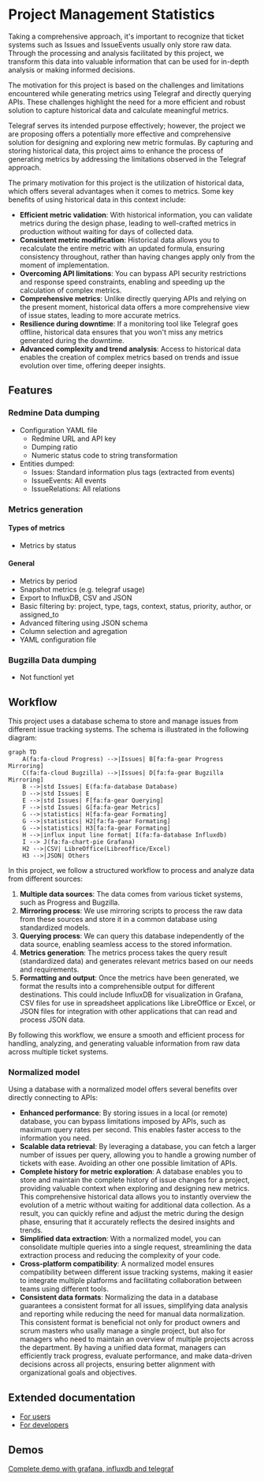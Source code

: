 # Project Management Statistics

Taking a comprehensive approach, it's important to recognize that ticket systems such as Issues and IssueEvents usually only store raw data.
Through the processing and analysis facilitated by this project, we transform this data into valuable information 
that can be used for in-depth analysis or making informed decisions.

The motivation for this project is based on the challenges and limitations encountered while generating metrics using Telegraf and directly querying APIs.
These challenges highlight the need for a more efficient and robust solution to capture historical data and calculate meaningful metrics.

Telegraf serves its intended purpose effectively; however, the project we are proposing offers a potentially more effective and comprehensive solution 
for designing and exploring new metric formulas. By capturing and storing historical data, this project aims to enhance the process of generating metrics 
by addressing the limitations observed in the Telegraf approach.

The primary motivation for this project is the utilization of historical data, which offers several advantages when it comes to metrics.
Some key benefits of using historical data in this context include:

- **Efficient metric validation**: With historical information, you can validate metrics during the design phase,
leading to well-crafted metrics in production without waiting for days of collected data.
- **Consistent metric modification**: Historical data allows you to recalculate the entire metric with an updated formula, ensuring consistency throughout,
rather than having changes apply only from the moment of implementation.
- **Overcoming API limitations**: You can bypass API security restrictions and response speed constraints, enabling and speeding up the calculation of complex metrics.
- **Comprehensive metrics**: Unlike directly querying APIs and relying on the present moment, historical data offers a more comprehensive view of issue states, leading to more accurate metrics.
- **Resilience during downtime**: If a monitoring tool like Telegraf goes offline, historical data ensures that you won't miss any metrics generated during the downtime.
- **Advanced complexity and trend analysis**: Access to historical data enables the creation of complex metrics based on trends and issue evolution over time, offering deeper insights.

## Features

### Redmine Data dumping
- Configuration YAML file
  - Redmine URL and API key
  - Dumping ratio
  - Numeric status code to string transformation
- Entities dumped:
  - Issues: Standard information plus tags (extracted from events)
  - IssueEvents: All events
  - IssueRelations: All relations

### Metrics generation

#### Types of metrics
- Metrics by status

#### General
- Metrics by period
- Snapshot metrics (e.g. telegraf usage)
- Export to InfluxDB, CSV and JSON
- Basic filtering by: project, type, tags, context, status, priority, author, or assigned_to
- Advanced filtering using JSON schema
- Column selection and agregation
- YAML configuration file

### Bugzilla Data dumping
- Not functionl yet


## Workflow

This project uses a database schema to store and manage issues from different issue tracking systems. 
The schema is illustrated in the following diagram:

```mermaid
graph TD
    A(fa:fa-cloud Progress) -->|Issues| B[fa:fa-gear Progress Mirroring]
    C(fa:fa-cloud Bugzilla) -->|Issues| D[fa:fa-gear Bugzilla Mirroring]
    B -->|std Issues| E(fa:fa-database Database)
    D -->|std Issues| E
    E -->|std Issues| F[fa:fa-gear Querying]
    F -->|std Issues| G[fa:fa-gear Metrics]
    G -->|statistics| H[fa:fa-gear Formating]
    G -->|statistics| H2[fa:fa-gear Formating]
    G -->|statistics| H3[fa:fa-gear Formating]
    H -->|influx input line format| I(fa:fa-database Influxdb)
    I --> J(fa:fa-chart-pie Grafana)
    H2 -->|CSV| LibreOffice(Libreoffice/Excel)
    H3 -->|JSON| Others
```

In this project, we follow a structured workflow to process and analyze data from different sources:

1. **Multiple data sources**: The data comes from various ticket systems, such as Progress and Bugzilla.
2. **Mirroring process**: We use mirroring scripts to process the raw data from these sources and store it in a common database using standardized models.
3. **Querying process**: We can query this database independently of the data source, enabling seamless access to the stored information.
4. **Metrics generation**: The metrics process takes the query result (standardized data) and generates relevant metrics based on our needs and requirements.
5. **Formatting and output**: Once the metrics have been generated, we format the results into a comprehensible output for different destinations.
This could include InfluxDB for visualization in Grafana, CSV files for use in spreadsheet applications like LibreOffice or Excel, or JSON files for integration 
with other applications that can read and process JSON data.

By following this workflow, we ensure a smooth and efficient process for handling, analyzing, and generating valuable information from raw data across multiple ticket systems.

### Normalized model

Using a database with a normalized model offers several benefits over directly connecting to APIs:

- **Enhanced performance**: By storing issues in a local (or remote) database, you can bypass limitations imposed by APIs, 
such as maximum query rates per second. This enables faster access to the information you need.
- **Scalable data retrieval**: By leveraging a database, you can fetch a larger number of issues per query,
allowing you to handle a growing number of tickets with ease. Avoiding an other one possible limitation of APIs.
- **Complete history for metric exploration**: A database enables you to store and maintain the complete history of issue changes for a project,
providing valuable context when exploring and designing new metrics. 
This comprehensive historical data allows you to instantly overview the evolution of a metric without waiting for additional data collection.
As a result, you can quickly refine and adjust the metric during the design phase, ensuring that it accurately reflects the desired insights and trends.
- **Simplified data extraction**: With a normalized model, you can consolidate multiple queries into a single request, 
streamlining the data extraction process and reducing the complexity of your code.
- **Cross-platform compatibility**: A normalized model ensures compatibility between different issue tracking systems,
making it easier to integrate multiple platforms and facilitating collaboration between teams using different tools.
- **Consistent data formats**: Normalizing the data in a database guarantees a consistent format for all issues,
simplifying data analysis and reporting while reducing the need for manual data normalization. 
This consistent format is beneficial not only for product owners and scrum masters who usally manage a single project,
but also for managers who need to maintain an overview of multiple projects across the department.
By having a unified data format, managers can efficiently track progress, evaluate performance, and make data-driven decisions across all projects,
ensuring better alignment with organizational goals and objectives.


## Extended documentation

- [For users](docs/pages/users.md)
- [For developers](docs/pages/developers.md)


## Demos

[Complete demo with grafana, influxdb and telegraf](docs/demo/README.md)